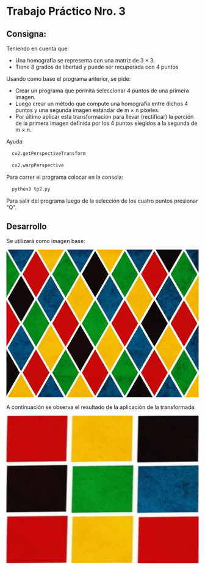 # Trabajo Práctico Nro. 3

## Consigna: 
Teniendo en cuenta que:
- Una homografía se representa con una matriz de 3 × 3.
- Tiene 8 grados de libertad y puede ser recuperada con 4 puntos 

Usando como base el programa anterior, se pide:

- Crear un programa que permita seleccionar 4 puntos de una primera imagen.
- Luego crear un método que compute una homografía entre dichos 4 puntos y una
segunda imagen estándar de m × n pixeles.
- Por último aplicar esta transformación para llevar (rectificar) la porción de la primera
imagen definida por los 4 puntos elegidos a la segunda de m × n.

Ayuda: 

```sh
  cv2.getPerspectiveTransform
  ```
```sh
  cv2.warpPerspective
  ```

Para correr el programa colocar en la consola:
```sh
  python3 tp2.py
  ```

Para salir del programa luego de la selección de los cuatro puntos presionar "Q".

## Desarrollo

Se utilizará como imagen base:

![Imagen destino](SRC.jpg)

A continuación se observa el resultado de la aplicación de la transformada: 

![Resultado](resultado_tp3.jpg)

